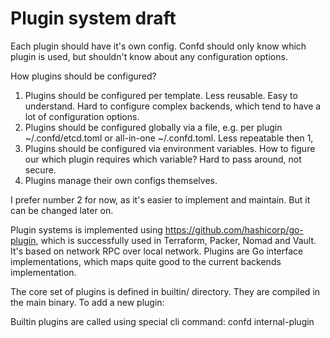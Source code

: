 # Plugin system draft

Each plugin should have it's own config.
Confd should only know which plugin is used, but shouldn't know about any configuration options.

How plugins should be configured?
1. Plugins should be configured per template. Less reusable. Easy to understand. Hard to configure complex backends, which tend to have a lot of configuration options.
2. Plugins should be configured globally via a file, e.g. per plugin ~/.confd/etcd.toml or all-in-one ~/.confd.toml. Less repeatable then 1,
3. Plugins should be configured via environment variables. How to figure our which plugin requires which variable? Hard to pass around, not secure.
4. Plugins manage their own configs themselves.

I prefer number 2 for now, as it's easier to implement and maintain. But it can be changed later on.

Plugin systems is implemented using https://github.com/hashicorp/go-plugin, which is successfully used in Terraform, Packer, Nomad and Vault. It's based on network RPC over local network. Plugins are Go interface implementations, which maps quite good to the current backends implementation.

The core set of plugins is defined in builtin/ directory. They are compiled in the main binary.
To add a new plugin:

Builtin plugins are called using special cli command:
confd internal-plugin <pluginType> <pluginName>
